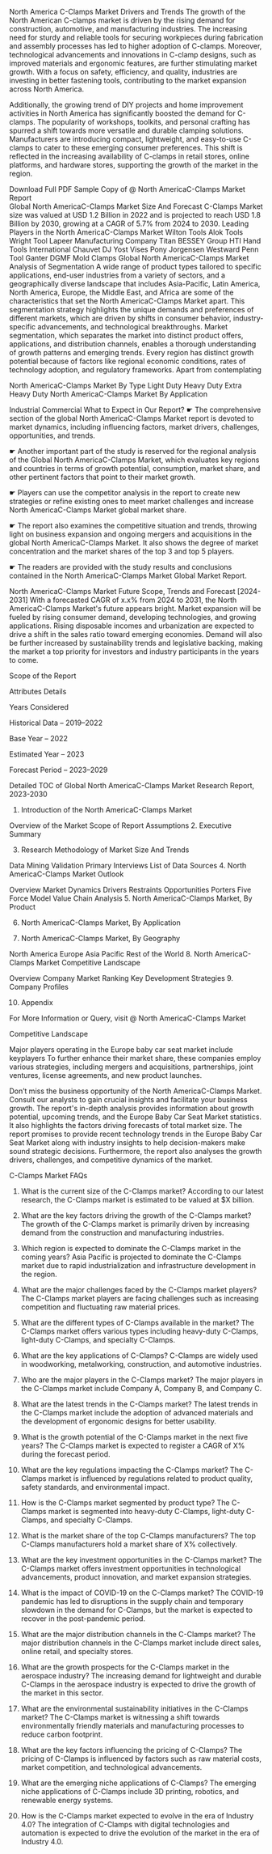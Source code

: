 North America C-Clamps Market Drivers and Trends
The growth of the North American C-clamps market is driven by the rising demand for construction, automotive, and manufacturing industries. The increasing need for sturdy and reliable tools for securing workpieces during fabrication and assembly processes has led to higher adoption of C-clamps. Moreover, technological advancements and innovations in C-clamp designs, such as improved materials and ergonomic features, are further stimulating market growth. With a focus on safety, efficiency, and quality, industries are investing in better fastening tools, contributing to the market expansion across North America.

Additionally, the growing trend of DIY projects and home improvement activities in North America has significantly boosted the demand for C-clamps. The popularity of workshops, toolkits, and personal crafting has spurred a shift towards more versatile and durable clamping solutions. Manufacturers are introducing compact, lightweight, and easy-to-use C-clamps to cater to these emerging consumer preferences. This shift is reflected in the increasing availability of C-clamps in retail stores, online platforms, and hardware stores, supporting the growth of the market in the region.

Download Full PDF Sample Copy of @ North AmericaC-Clamps Market Report  
Global North AmericaC-Clamps Market Size And Forecast
C-Clamps Market size was valued at USD 1.2 Billion in 2022 and is projected to reach USD 1.8 Billion by 2030, growing at a CAGR of 5.7% from 2024 to 2030.
Leading Players in the North AmericaC-Clamps Market
Wilton Tools
Alok Tools
Wright Tool
Lapeer Manufacturing Company
Titan
BESSEY Group
HTI Hand Tools International
Chauvet DJ
Yost Vises
Pony Jorgensen
Westward
Penn Tool
Ganter
DGMF Mold Clamps
Global North AmericaC-Clamps Market Analysis of Segmentation
A wide range of product types tailored to specific applications, end-user industries from a variety of sectors, and a geographically diverse landscape that includes Asia-Pacific, Latin America, North America, Europe, the Middle East, and Africa are some of the characteristics that set the North AmericaC-Clamps Market apart. This segmentation strategy highlights the unique demands and preferences of different markets, which are driven by shifts in consumer behavior, industry-specific advancements, and technological breakthroughs. Market segmentation, which separates the market into distinct product offers, applications, and distribution channels, enables a thorough understanding of growth patterns and emerging trends. Every region has distinct growth potential because of factors like regional economic conditions, rates of technology adoption, and regulatory frameworks. Apart from contemplating

North AmericaC-Clamps Market By Type
Light Duty
Heavy Duty
Extra Heavy Duty
North AmericaC-Clamps Market By Application

Industrial
Commercial
What to Expect in Our Report?
☛ The comprehensive section of the global North AmericaC-Clamps Market report is devoted to market dynamics, including influencing factors, market drivers, challenges, opportunities, and trends.

☛ Another important part of the study is reserved for the regional analysis of the Global North AmericaC-Clamps Market, which evaluates key regions and countries in terms of growth potential, consumption, market share, and other pertinent factors that point to their market growth.

☛ Players can use the competitor analysis in the report to create new strategies or refine existing ones to meet market challenges and increase North AmericaC-Clamps Market global market share.

☛ The report also examines the competitive situation and trends, throwing light on business expansion and ongoing mergers and acquisitions in the global North AmericaC-Clamps Market. It also shows the degree of market concentration and the market shares of the top 3 and top 5 players.

☛ The readers are provided with the study results and conclusions contained in the North AmericaC-Clamps Market Global Market Report.

North AmericaC-Clamps Market Future Scope, Trends and Forecast [2024-2031]
With a forecasted CAGR of x.x% from 2024 to 2031, the North AmericaC-Clamps Market's future appears bright. Market expansion will be fueled by rising consumer demand, developing technologies, and growing applications. Rising disposable incomes and urbanization are expected to drive a shift in the sales ratio toward emerging economies. Demand will also be further increased by sustainability trends and legislative backing, making the market a top priority for investors and industry participants in the years to come.

Scope of the Report

Attributes Details

Years Considered

Historical Data – 2019–2022

Base Year – 2022

Estimated Year – 2023

Forecast Period – 2023–2029

Detailed TOC of Global North AmericaC-Clamps Market Research Report, 2023-2030
1. Introduction of the North AmericaC-Clamps Market

Overview of the Market
Scope of Report
Assumptions
2. Executive Summary

3. Research Methodology of Market Size And Trends

Data Mining
Validation
Primary Interviews
List of Data Sources
4. North AmericaC-Clamps Market Outlook

Overview
Market Dynamics
Drivers
Restraints
Opportunities
Porters Five Force Model
Value Chain Analysis
5. North AmericaC-Clamps Market, By Product

6. North AmericaC-Clamps Market, By Application

7. North AmericaC-Clamps Market, By Geography

North America
Europe
Asia Pacific
Rest of the World
8. North AmericaC-Clamps Market Competitive Landscape

Overview
Company Market Ranking
Key Development Strategies
9. Company Profiles

10. Appendix

For More Information or Query, visit @ North AmericaC-Clamps Market

Competitive Landscape

Major players operating in the Europe baby car seat market include keyplayers To further enhance their market share, these companies employ various strategies, including mergers and acquisitions, partnerships, joint ventures, license agreements, and new product launches.

Don’t miss the business opportunity of the North AmericaC-Clamps Market. Consult our analysts to gain crucial insights and facilitate your business growth.
The report's in-depth analysis provides information about growth potential, upcoming trends, and the Europe Baby Car Seat Market statistics. It also highlights the factors driving forecasts of total market size. The report promises to provide recent technology trends in the Europe Baby Car Seat Market along with industry insights to help decision-makers make sound strategic decisions. Furthermore, the report also analyses the growth drivers, challenges, and competitive dynamics of the market.

C-Clamps Market FAQs
1. What is the current size of the C-Clamps market?
According to our latest research, the C-Clamps market is estimated to be valued at $X billion.

2. What are the key factors driving the growth of the C-Clamps market?
The growth of the C-Clamps market is primarily driven by increasing demand from the construction and manufacturing industries.

3. Which region is expected to dominate the C-Clamps market in the coming years?
Asia Pacific is projected to dominate the C-Clamps market due to rapid industrialization and infrastructure development in the region.

4. What are the major challenges faced by the C-Clamps market players?
The C-Clamps market players are facing challenges such as increasing competition and fluctuating raw material prices.

5. What are the different types of C-Clamps available in the market?
The C-Clamps market offers various types including heavy-duty C-Clamps, light-duty C-Clamps, and specialty C-Clamps.

6. What are the key applications of C-Clamps?
C-Clamps are widely used in woodworking, metalworking, construction, and automotive industries.

7. Who are the major players in the C-Clamps market?
The major players in the C-Clamps market include Company A, Company B, and Company C.

8. What are the latest trends in the C-Clamps market?
The latest trends in the C-Clamps market include the adoption of advanced materials and the development of ergonomic designs for better usability.

9. What is the growth potential of the C-Clamps market in the next five years?
The C-Clamps market is expected to register a CAGR of X% during the forecast period.

10. What are the key regulations impacting the C-Clamps market?
The C-Clamps market is influenced by regulations related to product quality, safety standards, and environmental impact.

11. How is the C-Clamps market segmented by product type?
The C-Clamps market is segmented into heavy-duty C-Clamps, light-duty C-Clamps, and specialty C-Clamps.

12. What is the market share of the top C-Clamps manufacturers?
The top C-Clamps manufacturers hold a market share of X% collectively.

13. What are the key investment opportunities in the C-Clamps market?
The C-Clamps market offers investment opportunities in technological advancements, product innovation, and market expansion strategies.

14. What is the impact of COVID-19 on the C-Clamps market?
The COVID-19 pandemic has led to disruptions in the supply chain and temporary slowdown in the demand for C-Clamps, but the market is expected to recover in the post-pandemic period.

15. What are the major distribution channels in the C-Clamps market?
The major distribution channels in the C-Clamps market include direct sales, online retail, and specialty stores.

16. What are the growth prospects for the C-Clamps market in the aerospace industry?
The increasing demand for lightweight and durable C-Clamps in the aerospace industry is expected to drive the growth of the market in this sector.

17. What are the environmental sustainability initiatives in the C-Clamps market?
The C-Clamps market is witnessing a shift towards environmentally friendly materials and manufacturing processes to reduce carbon footprint.

18. What are the key factors influencing the pricing of C-Clamps?
The pricing of C-Clamps is influenced by factors such as raw material costs, market competition, and technological advancements.

19. What are the emerging niche applications of C-Clamps?
The emerging niche applications of C-Clamps include 3D printing, robotics, and renewable energy systems.

20. How is the C-Clamps market expected to evolve in the era of Industry 4.0?
The integration of C-Clamps with digital technologies and automation is expected to drive the evolution of the market in the era of Industry 4.0.
